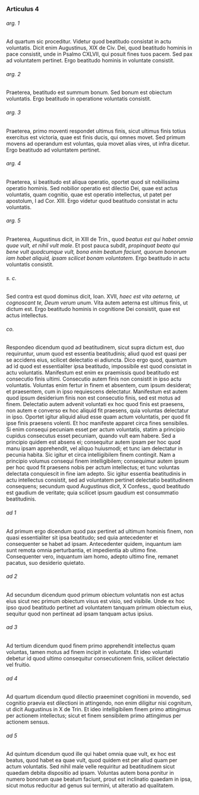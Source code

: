 ### Articulus 4

###### arg. 1
Ad quartum sic proceditur. Videtur quod beatitudo consistat in actu voluntatis. Dicit enim Augustinus, XIX de Civ. Dei, quod beatitudo hominis in pace consistit, unde in Psalmo CXLVII, qui posuit fines tuos pacem. Sed pax ad voluntatem pertinet. Ergo beatitudo hominis in voluntate consistit.

###### arg. 2
Praeterea, beatitudo est summum bonum. Sed bonum est obiectum voluntatis. Ergo beatitudo in operatione voluntatis consistit.

###### arg. 3
Praeterea, primo moventi respondet ultimus finis, sicut ultimus finis totius exercitus est victoria, quae est finis ducis, qui omnes movet. Sed primum movens ad operandum est voluntas, quia movet alias vires, ut infra dicetur. Ergo beatitudo ad voluntatem pertinet.

###### arg. 4
Praeterea, si beatitudo est aliqua operatio, oportet quod sit nobilissima operatio hominis. Sed nobilior operatio est dilectio Dei, quae est actus voluntatis, quam cognitio, quae est operatio intellectus, ut patet per apostolum, I ad Cor. XIII. Ergo videtur quod beatitudo consistat in actu voluntatis.

###### arg. 5
Praeterea, Augustinus dicit, in XIII de Trin., quod *beatus est qui habet omnia quae vult, et nihil vult male*. Et post pauca subdit, *propinquat beato qui bene vult quodcumque vult, bona enim beatum faciunt, quorum bonorum iam habet aliquid, ipsam scilicet bonam voluntatem*. Ergo beatitudo in actu voluntatis consistit.

###### s. c.
Sed contra est quod dominus dicit, Ioan. XVII, *haec est vita aeterna, ut cognoscant te, Deum verum unum*. Vita autem aeterna est ultimus finis, ut dictum est. Ergo beatitudo hominis in cognitione Dei consistit, quae est actus intellectus.

###### co.
Respondeo dicendum quod ad beatitudinem, sicut supra dictum est, duo requiruntur, unum quod est essentia beatitudinis; aliud quod est quasi per se accidens eius, scilicet delectatio ei adiuncta. Dico ergo quod, quantum ad id quod est essentialiter ipsa beatitudo, impossibile est quod consistat in actu voluntatis. Manifestum est enim ex praemissis quod beatitudo est consecutio finis ultimi. Consecutio autem finis non consistit in ipso actu voluntatis. Voluntas enim fertur in finem et absentem, cum ipsum desiderat; et praesentem, cum in ipso requiescens delectatur. Manifestum est autem quod ipsum desiderium finis non est consecutio finis, sed est motus ad finem. Delectatio autem advenit voluntati ex hoc quod finis est praesens, non autem e converso ex hoc aliquid fit praesens, quia voluntas delectatur in ipso. Oportet igitur aliquid aliud esse quam actum voluntatis, per quod fit ipse finis praesens volenti. Et hoc manifeste apparet circa fines sensibiles. Si enim consequi pecuniam esset per actum voluntatis, statim a principio cupidus consecutus esset pecuniam, quando vult eam habere. Sed a principio quidem est absens ei; consequitur autem ipsam per hoc quod manu ipsam apprehendit, vel aliquo huiusmodi; et tunc iam delectatur in pecunia habita. Sic igitur et circa intelligibilem finem contingit. Nam a principio volumus consequi finem intelligibilem; consequimur autem ipsum per hoc quod fit praesens nobis per actum intellectus; et tunc voluntas delectata conquiescit in fine iam adepto. Sic igitur essentia beatitudinis in actu intellectus consistit, sed ad voluntatem pertinet delectatio beatitudinem consequens; secundum quod Augustinus dicit, X Confess., quod beatitudo est gaudium de veritate; quia scilicet ipsum gaudium est consummatio beatitudinis.

###### ad 1
Ad primum ergo dicendum quod pax pertinet ad ultimum hominis finem, non quasi essentialiter sit ipsa beatitudo; sed quia antecedenter et consequenter se habet ad ipsam. Antecedenter quidem, inquantum iam sunt remota omnia perturbantia, et impedientia ab ultimo fine. Consequenter vero, inquantum iam homo, adepto ultimo fine, remanet pacatus, suo desiderio quietato.

###### ad 2
Ad secundum dicendum quod primum obiectum voluntatis non est actus eius sicut nec primum obiectum visus est visio, sed visibile. Unde ex hoc ipso quod beatitudo pertinet ad voluntatem tanquam primum obiectum eius, sequitur quod non pertineat ad ipsam tanquam actus ipsius.

###### ad 3
Ad tertium dicendum quod finem primo apprehendit intellectus quam voluntas, tamen motus ad finem incipit in voluntate. Et ideo voluntati debetur id quod ultimo consequitur consecutionem finis, scilicet delectatio vel fruitio.

###### ad 4
Ad quartum dicendum quod dilectio praeeminet cognitioni in movendo, sed cognitio praevia est dilectioni in attingendo, non enim diligitur nisi cognitum, ut dicit Augustinus in X de Trin. Et ideo intelligibilem finem primo attingimus per actionem intellectus; sicut et finem sensibilem primo attingimus per actionem sensus.

###### ad 5
Ad quintum dicendum quod ille qui habet omnia quae vult, ex hoc est beatus, quod habet ea quae vult, quod quidem est per aliud quam per actum voluntatis. Sed nihil male velle requiritur ad beatitudinem sicut quaedam debita dispositio ad ipsam. Voluntas autem bona ponitur in numero bonorum quae beatum faciunt, prout est inclinatio quaedam in ipsa, sicut motus reducitur ad genus sui termini, ut alteratio ad qualitatem.

